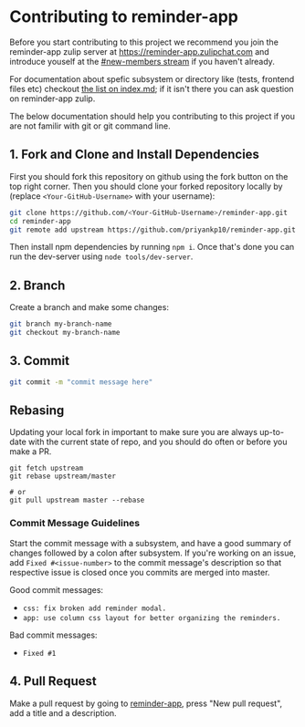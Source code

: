 # Contributing to reminder-app

Before you start contributing to this project we recommend you
join the reminder-app zulip server at https://reminder-app.zulipchat.com
and introduce youself at the [#new-members stream](https://reminder-app.zulipchat.com/#narrow/stream/141123-new-members) if you haven't already.

For documentation about spefic subsystem or directory like (tests, frontend files etc) checkout
[the list on index.md](https://github.com/priyankp10/reminder-app/blob/master/docs/index.md#documentation-per-subsystemdirectory); if it isn't there you can ask question on reminder-app zulip.

The below documentation should help you contributing to this project
if you are not familir with git or git command line.

## 1. Fork and Clone and Install Dependencies
First you should fork this repository on github using the fork button on the top right corner.
Then you should clone your forked repository locally by (replace `<Your-GitHub-Username>` with your username):
```bash
git clone https://github.com/<Your-GitHub-Username>/reminder-app.git
cd reminder-app
git remote add upstream https://github.com/priyankp10/reminder-app.git
```

Then install npm dependencies by running `npm i`. Once that's done you can run
the dev-server using `node tools/dev-server`.

## 2. Branch
Create a branch and make some changes:
```bash
git branch my-branch-name
git checkout my-branch-name
```

## 3. Commit
```bash
git commit -m "commit message here"
```

## Rebasing
Updating your local fork in important to make sure you are always up-to-date with
the current state of repo, and you should do often or before you make a PR.
```
git fetch upstream
git rebase upstream/master

# or 
git pull upstream master --rebase
```

### Commit Message Guidelines
Start the commit message with a subsystem, and have a good summary of changes
followed by a colon after subsystem.
If you're working on an issue, add `Fixed #<issue-number>` to the commit message's
description so that respective issue is closed once you commits are merged into master.

Good commit messages:
- `css: fix broken add reminder modal.`
- `app: use column css layout for better organizing the reminders.`

Bad commit messages:
- `Fixed #1`

## 4. Pull Request

Make a pull request by going to [reminder-app](https://github.com/priyankp10/reminder-app),
press "New pull request", add a title and a description.
